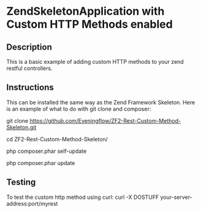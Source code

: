 ZendSkeletonApplication with Custom HTTP Methods enabled
=======================

Description
------------
This is a basic example of adding custom HTTP methods to your zend restful controllers.

Instructions
-------------
This can be installed the same way as the Zend Framework Skeleton.  Here is an example of what to do with git clone and composer:

git clone https://github.com/Eveningflow/ZF2-Rest-Custom-Method-Skeleton.git

cd ZF2-Rest-Custom-Method-Skeleton/

php composer.phar self-update

php composer.phar update

Testing
--------
To test the custom http method using curl:
curl -X DOSTUFF your-server-address:port/myrest



